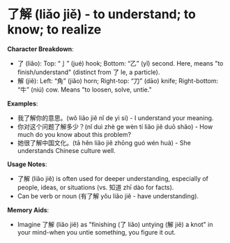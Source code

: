 # **了解 (liǎo jiě) - to understand; to know; to realize**

**Character Breakdown**:  
- 了 (liǎo): Top: “亅” (jué) hook; Bottom: “乙” (yǐ) second. Here, means "to finish/understand" (distinct from 了 le, a particle).  
- 解 (jiě): Left: “角” (jiǎo) horn; Right-top: “刀” (dāo) knife; Right-bottom: “牛” (niú) cow. Means "to loosen, solve, untie."

**Examples**:  
- 我了解你的意思。(wǒ liǎo jiě nǐ de yì si) - I understand your meaning.  
- 你对这个问题了解多少？(nǐ duì zhè ge wèn tí liǎo jiě duō shǎo) - How much do you know about this problem?  
- 她很了解中国文化。(tā hěn liǎo jiě zhōng guó wén huà) - She understands Chinese culture well.

**Usage Notes**:  
- 了解 (liǎo jiě) is often used for deeper understanding, especially of people, ideas, or situations (vs. 知道 zhī dào for facts).  
- Can be verb or noun (有了解 yǒu liǎo jiě - have understanding).

**Memory Aids**:  
- Imagine 了解 (liǎo jiě) as "finishing (了 liǎo) untying (解 jiě) a knot" in your mind-when you untie something, you figure it out.